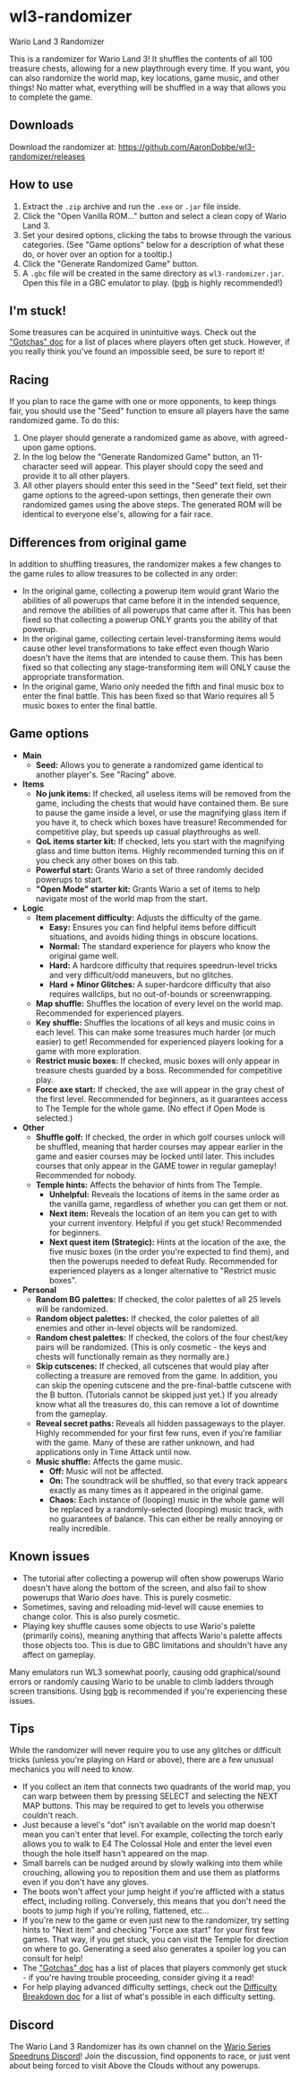 # wl3-randomizer
Wario Land 3 Randomizer

This is a randomizer for Wario Land 3! It shuffles the contents of all 100 treasure chests, allowing for a new playthrough every time. If you want, you can also randomize the world map, key locations, game music, and other things! No matter what, everything will be shuffled in a way that allows you to complete the game. 

## Downloads
Download the randomizer at: https://github.com/AaronDobbe/wl3-randomizer/releases

## How to use
1. Extract the `.zip` archive and run the `.exe` or `.jar` file inside.
2. Click the "Open Vanilla ROM..." button and select a clean copy of Wario Land 3.
3. Set your desired options, clicking the tabs to browse through the various categories. (See "Game options" below for a description of what these do, or hover over an option for a tooltip.)
4. Click the "Generate Randomized Game" button.
5. A `.gbc` file will be created in the same directory as `wl3-randomizer.jar`. Open this file in a GBC emulator to play. ([bgb](http://bgb.bircd.org/) is highly recommended!)

## I'm stuck!
Some treasures can be acquired in unintuitive ways. Check out the ["Gotchas" doc](https://docs.google.com/document/d/1fYzp5uflcDFz836a_4Erpzw49fJjjvobjjyRKRJPWCQ/edit?usp=sharing) for a list of places where players often get stuck. However, if you really think you've found an impossible seed, be sure to report it!

## Racing
If you plan to race the game with one or more opponents, to keep things fair, you should use the "Seed" function to ensure all players have the same randomized game. To do this:
1. One player should generate a randomized game as above, with agreed-upon game options.
2. In the log below the "Generate Randomized Game" button, an 11-character seed will appear. This player should copy the seed and provide it to all other players.
3. All other players should enter this seed in the "Seed" text field, set their game options to the agreed-upon settings, then generate their own randomized games using the above steps. The generated ROM will be identical to everyone else's, allowing for a fair race.

## Differences from original game
In addition to shuffling treasures, the randomizer makes a few changes to the game rules to allow treasures to be collected in any order:
* In the original game, collecting a powerup item would grant Wario the abilities of all powerups that came before it in the intended sequence, and remove the abilities of all powerups that came after it. This has been fixed so that collecting a powerup ONLY grants you the ability of that powerup.
* In the original game, collecting certain level-transforming items would cause other level transformations to take effect even though Wario doesn't have the items that are intended to cause them. This has been fixed so that collecting any stage-transforming item will ONLY cause the appropriate transformation.
* In the original game, Wario only needed the fifth and final music box to enter the final battle. This has been fixed so that Wario requires all 5 music boxes to enter the final battle.

## Game options
* **Main**
  * **Seed:** Allows you to generate a randomized game identical to another player's. See "Racing" above.
* **Items**
  * **No junk items:** If checked, all useless items will be removed from the game, including the chests that would have contained them. Be sure to pause the game inside a level, or use the magnifying glass item if you have it, to check which boxes have treasure! Recommended for competitive play, but speeds up casual playthroughs as well.
  * **QoL items starter kit:** If checked, lets you start with the magnifying glass and time button items. Highly recommended turning this on if you check any other boxes on this tab.
  * **Powerful start:** Grants Wario a set of three randomly decided powerups to start.
  * **"Open Mode" starter kit:** Grants Wario a set of items to help navigate most of the world map from the start.
* **Logic**
  * **Item placement difficulty:** Adjusts the difficulty of the game.
    * **Easy:** Ensures you can find helpful items before difficult situations, and avoids hiding things in obscure locations.
    * **Normal:** The standard experience for players who know the original game well.
    * **Hard:** A hardcore difficulty that requires speedrun-level tricks and very difficult/odd maneuvers, but no glitches.
    * **Hard + Minor Glitches:** A super-hardcore difficulty that also requires wallclips, but no out-of-bounds or screenwrapping.
  * **Map shuffle:** Shuffles the location of every level on the world map. Recommended for experienced players.
  * **Key shuffle:** Shuffles the locations of all keys and music coins in each level. This can make some treasures much harder (or much easier) to get! Recommended for experienced players looking for a game with more exploration.
  * **Restrict music boxes:** If checked, music boxes will only appear in treasure chests guarded by a boss. Recommended for competitive play.
  * **Force axe start:** If checked, the axe will appear in the gray chest of the first level. Recommended for beginners, as it guarantees access to The Temple for the whole game. (No effect if Open Mode is selected.)
* **Other**
  * **Shuffle golf:** If checked, the order in which golf courses unlock will be shuffled, meaning that harder courses may appear earlier in the game and easier courses may be locked until later. This includes courses that only appear in the GAME tower in regular gameplay! Recommended for nobody.
  * **Temple hints:** Affects the behavior of hints from The Temple.
      * **Unhelpful:** Reveals the locations of items in the same order as the vanilla game, regardless of whether you can get them or not.
      * **Next item:** Reveals the location of an item you can get to with your current inventory. Helpful if you get stuck! Recommended for beginners.
      * **Next quest item (Strategic):** Hints at the location of the axe, the five music boxes (in the order you're expected to find them), and then the powerups needed to defeat Rudy. Recommended for experienced players as a longer alternative to "Restrict music boxes".
* **Personal** 
  * **Random BG palettes:** If checked, the color palettes of all 25 levels will be randomized.
  * **Random object palettes:** If checked, the color palettes of all enemies and other in-level objects will be randomized.
  * **Random chest palettes:** If checked, the colors of the four chest/key pairs will be randomized. (This is only cosmetic - the keys and chests will functionally remain as they normally are.)
  * **Skip cutscenes:** If checked, all cutscenes that would play after collecting a treasure are removed from the game. In addition, you can skip the opening cutscene and the pre-final-battle cutscene with the B button. (Tutorials cannot be skipped just yet.) If you already know what all the treasures do, this can remove a lot of downtime from the gameplay.
  * **Reveal secret paths:** Reveals all hidden passageways to the player. Highly recommended for your first few runs, even if you're familiar with the game. Many of these are rather unknown, and had applications only in Time Attack until now.
  * **Music shuffle:** Affects the game music.
      * **Off:** Music will not be affected.
      * **On:** The soundtrack will be shuffled, so that every track appears exactly as many times as it appeared in the original game.
      * **Chaos:** Each instance of (looping) music in the whole game will be replaced by a randomly-selected (looping) music track, with no guarantees of balance. This can either be really annoying or really incredible.  

## Known issues
* The tutorial after collecting a powerup will often show powerups Wario doesn't have along the bottom of the screen, and also fail to show powerups that Wario *does* have. This is purely cosmetic.
* Sometimes, saving and reloading mid-level will cause enemies to change color. This is also purely cosmetic.
* Playing key shuffle causes some objects to use Wario's palette (primarily coins), meaning anything that affects Wario's palette affects those objects too. This is due to GBC limitations and shouldn't have any affect on gameplay.

Many emulators run WL3 somewhat poorly, causing odd graphical/sound errors or randomly causing Wario to be unable to climb ladders through screen transitions. Using [bgb](http://bgb.bircd.org/) is recommended if you're experiencing these issues.

## Tips
While the randomizer will never require you to use any glitches or difficult tricks (unless you're playing on Hard or above), there are a few unusual mechanics you will need to know.
* If you collect an item that connects two quadrants of the world map, you can warp between them by pressing SELECT and selecting the NEXT MAP buttons. This may be required to get to levels you otherwise couldn't reach.
* Just because a level's "dot" isn't available on the world map doesn't mean you can't enter that level. For example, collecting the torch early allows you to walk to E4 The Colossal Hole and enter the level even though the hole itself hasn't appeared on the map.
* Small barrels can be nudged around by slowly walking into them while crouching, allowing you to reposition them and use them as platforms even if you don't have any gloves.
* The boots won't affect your jump height if you're afflicted with a status effect, including rolling. Conversely, this means that you don't need the boots to jump high if you're rolling, flattened, etc...
* If you're new to the game or even just new to the randomizer, try setting hints to "Next item" and checking "Force axe start" for your first few games. That way, if you get stuck, you can visit the Temple for direction on where to go. Generating a seed also generates a spoiler log you can consult for help!
* The ["Gotchas" doc](https://docs.google.com/document/d/1fYzp5uflcDFz836a_4Erpzw49fJjjvobjjyRKRJPWCQ/edit?usp=sharing) has a list of places that players commonly get stuck - if you're having trouble proceeding, consider giving it a read!
* For help playing advanced difficulty settings, check out the [Difficulty Breakdown doc](https://docs.google.com/document/d/1odXyYfimSHGimKo4plN8OjAiqEUgok4s2XhP_S7G4yI/edit?usp=sharing) for a list of what's possible in each difficulty setting.

## Discord
The Wario Land 3 Randomizer has its own channel on the [Wario Series Speedruns Discord](https://discord.gg/gfrMAVv)! Join the discussion, find opponents to race, or just vent about being forced to visit Above the Clouds without any powerups. 
